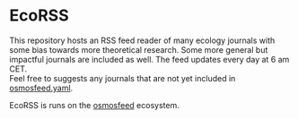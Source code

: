 # EcoRSS

This repository hosts an RSS feed reader of many ecology journals with some bias towards more theoretical research. Some more general but impactful journals are included as well. The feed updates every day at 6 am CET.  
Feel free to suggests any journals that are not yet included in [osmosfeed.yaml](./osmosfeed.yaml).  

EcoRSS is runs on the [osmosfeed](https://github.com/osmoscraft/osmosfeed) ecosystem.  
